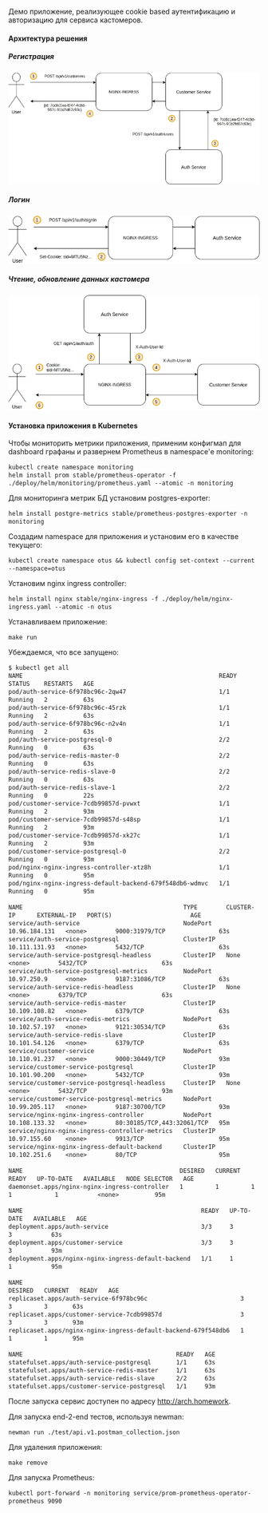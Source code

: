 Демо приложение, реализующее cookie based аутентификацию и авторизацию для сервиса кастомеров.

#### Архитектура решения

##### Регистрация

![](README.assets/registration.png)

##### Логин

![](README.assets/signin.png)

##### Чтение, обновление данных кастомера

![](README.assets/auth.png)


#### Установка приложения в Kubernetes

Чтобы мониторить метрики приложения, применим конфигмап для dashboard графаны и развернем Prometheus в namespace'е monitoring:

```
kubectl create namespace monitoring
helm install prom stable/prometheus-operator -f ./deploy/helm/monitoring/prometheus.yaml --atomic -n monitoring
```

Для мониторинга метрик БД установим postgres-exporter:

```
helm install postgre-metrics stable/prometheus-postgres-exporter -n monitoring
```

Создадим namespace для приложения и установим его в качестве текущего:

```
kubectl create namespace otus && kubectl config set-context --current --namespace=otus
```

Установим nginx ingress controller:

```
helm install nginx stable/nginx-ingress -f ./deploy/helm/nginx-ingress.yaml --atomic -n otus
```

Устанавливаем приложение:

````
make run
````

Убеждаемся, что все запущено:

```
$ kubectl get all
NAME                                                       READY   STATUS    RESTARTS   AGE
pod/auth-service-6f978bc96c-2qw47                          1/1     Running   2          63s
pod/auth-service-6f978bc96c-45rzk                          1/1     Running   2          63s
pod/auth-service-6f978bc96c-n2v4n                          1/1     Running   2          63s
pod/auth-service-postgresql-0                              2/2     Running   0          63s
pod/auth-service-redis-master-0                            2/2     Running   0          63s
pod/auth-service-redis-slave-0                             2/2     Running   0          63s
pod/auth-service-redis-slave-1                             2/2     Running   0          22s
pod/customer-service-7cdb99857d-pvwxt                      1/1     Running   2          93m
pod/customer-service-7cdb99857d-s48sp                      1/1     Running   2          93m
pod/customer-service-7cdb99857d-xk27c                      1/1     Running   2          93m
pod/customer-service-postgresql-0                          2/2     Running   0          93m
pod/nginx-nginx-ingress-controller-xtz8h                   1/1     Running   0          95m
pod/nginx-nginx-ingress-default-backend-679f548db6-wdmvc   1/1     Running   0          95m

NAME                                             TYPE        CLUSTER-IP      EXTERNAL-IP   PORT(S)                      AGE
service/auth-service                             NodePort    10.96.184.131   <none>        9000:31979/TCP               63s
service/auth-service-postgresql                  ClusterIP   10.111.131.93   <none>        5432/TCP                     63s
service/auth-service-postgresql-headless         ClusterIP   None            <none>        5432/TCP                     63s
service/auth-service-postgresql-metrics          NodePort    10.97.250.9     <none>        9187:31086/TCP               63s
service/auth-service-redis-headless              ClusterIP   None            <none>        6379/TCP                     63s
service/auth-service-redis-master                ClusterIP   10.109.108.82   <none>        6379/TCP                     63s
service/auth-service-redis-metrics               NodePort    10.102.57.197   <none>        9121:30534/TCP               63s
service/auth-service-redis-slave                 ClusterIP   10.101.54.126   <none>        6379/TCP                     63s
service/customer-service                         NodePort    10.110.91.237   <none>        9000:30449/TCP               93m
service/customer-service-postgresql              ClusterIP   10.101.90.200   <none>        5432/TCP                     93m
service/customer-service-postgresql-headless     ClusterIP   None            <none>        5432/TCP                     93m
service/customer-service-postgresql-metrics      NodePort    10.99.205.117   <none>        9187:30700/TCP               93m
service/nginx-nginx-ingress-controller           NodePort    10.108.133.32   <none>        80:30185/TCP,443:32061/TCP   95m
service/nginx-nginx-ingress-controller-metrics   ClusterIP   10.97.155.60    <none>        9913/TCP                     95m
service/nginx-nginx-ingress-default-backend      ClusterIP   10.102.251.6    <none>        80/TCP                       95m

NAME                                            DESIRED   CURRENT   READY   UP-TO-DATE   AVAILABLE   NODE SELECTOR   AGE
daemonset.apps/nginx-nginx-ingress-controller   1         1         1       1            1           <none>          95m

NAME                                                  READY   UP-TO-DATE   AVAILABLE   AGE
deployment.apps/auth-service                          3/3     3            3           63s
deployment.apps/customer-service                      3/3     3            3           93m
deployment.apps/nginx-nginx-ingress-default-backend   1/1     1            1           95m

NAME                                                             DESIRED   CURRENT   READY   AGE
replicaset.apps/auth-service-6f978bc96c                          3         3         3       63s
replicaset.apps/customer-service-7cdb99857d                      3         3         3       93m
replicaset.apps/nginx-nginx-ingress-default-backend-679f548db6   1         1         1       95m

NAME                                           READY   AGE
statefulset.apps/auth-service-postgresql       1/1     63s
statefulset.apps/auth-service-redis-master     1/1     63s
statefulset.apps/auth-service-redis-slave      2/2     63s
statefulset.apps/customer-service-postgresql   1/1     93m
```

После запуска сервис доступен по адресу http://arch.homework.

Для запуска end-2-end тестов, используя newman:

```
newman run ./test/api.v1.postman_collection.json
```

Для удаления приложения:

```
make remove
```

Для запуска Prometheus:

```
kubectl port-forward -n monitoring service/prom-prometheus-operator-prometheus 9090
```